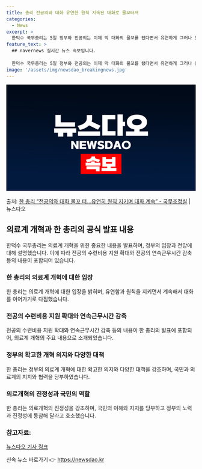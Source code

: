 ```yaml
---
title: 총리 전공의와 대화 유연한 원칙 지속된 대화로 물꼬터져
categories:
  - News
excerpt: >
  한덕수 국무총리는 5일 정부와 전공의는 이제 막 대화의 물꼬를 텄다면서 유연하게 그러나 원칙을 지키며 앞으로…
feature_text: >
  ## navernews 실시간 뉴스 속보입니다.

  한덕수 국무총리는 5일 정부와 전공의는 이제 막 대화의 물꼬를 텄다면서 유연하게 그러나 원칙을 지키며 앞으로…
image: '/assets/img/newsdao_breakingnews.jpg'
---
```


![뉴스다오 속보](/assets/img/newsdao_breakingnews.jpg)

<p>출처: <a href="https://newsdao.kr/3520" rel="dofollow">한 총리 “전공의와 대화 물꼬 터…유연히 원칙 지키며 대화 계속”  - 국무조정실</a> | 뉴스다오</p>

<h2 data-ke-size="size26">의료계 개혁과 한 총리의 공식 발표 내용</h2>
<p data-ke-size="size16">한덕수 국무총리는 의료계 개혁을 위한 중요한 내용을 발표하며, 정부의 입장과 전망에 대해 설명했습니다. 이에 따라 전공의 수련비용 지원 확대와 전공의 연속근무시간 감축 등의 내용이 포함되어 있습니다.</p>

<h3>한 총리의 의료계 개혁에 대한 입장</h3>
<p data-ke-size="size16">한 총리는 의료계 개혁에 대한 입장을 밝히며, 유연함과 원칙을 지키면서 계속해서 대화를 이어가기로 다짐했습니다.</p>

<h3>전공의 수련비용 지원 확대와 연속근무시간 감축</h3>
<p data-ke-size="size16">전공의 수련비용 지원 확대와 연속근무시간 감축 등의 내용이 한 총리의 발표에 포함되어, 의료계 개혁의 주요 내용으로 소개되었습니다.</p>

<h3>정부의 확고한 개혁 의지와 다양한 대책</h3>
<p data-ke-size="size16">한 총리는 정부의 의료계 개혁에 대한 확고한 의지와 다양한 대책을 강조하며, 국민과 의료계의 지지와 협력을 당부하였습니다.</p>

<h3>의료개혁의 진정성과 국민의 역할</h3>
<p data-ke-size="size16">한 총리는 의료개혁의 진정성을 강조하며, 국민의 이해와 지지를 당부하고 정부의 노력과 진정성에 동참해 달라고 호소했습니다.</p>

<h3>참고자료: </h3>
<p data-ke-size="size16"><a href="https://newsdao.kr/3520">뉴스다오 기사 링크</a></p>
 

신속 뉴스 바로가기 👉 <a href="https://newsdao.kr" rel="dofollow">https://newsdao.kr</a>


